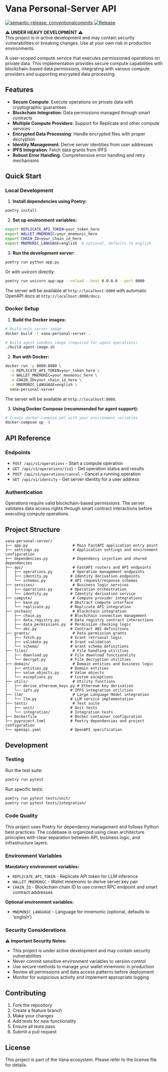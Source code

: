 # Vana Personal-Server API

[![semantic-release: conventionalcommits](https://img.shields.io/badge/semantic--release-conventionalcommits-e10079?logo=semantic-release)](https://github.com/semantic-release/semantic-release)
[![Release](https://github.com/vana-com/vana-personal-server/actions/workflows/semantic-release.yml/badge.svg)](https://github.com/vana-com/vana-personal-server/actions/workflows/semantic-release.yml)

⚠️ **UNDER HEAVY DEVELOPMENT** ⚠️  
This project is in active development and may contain security vulnerabilities or breaking changes. 
Use at your own risk in production environments.

A user-scoped compute service that executes permissioned operations on private data. 
This implementation provides secure compute capabilities with blockchain-based data permissions, 
integrating with various compute providers and supporting encrypted data processing.

## Features

- **Secure Compute**: Execute operations on private data with cryptographic guarantees
- **Blockchain Integration**: Data permissions managed through smart contracts
- **Multiple Compute Providers**: Support for Replicate and other compute services
- **Encrypted Data Processing**: Handle encrypted files with proper decryption
- **Identity Management**: Derive server identities from user addresses
- **IPFS Integration**: Fetch data grants from IPFS
- **Robust Error Handling**: Comprehensive error handling and retry mechanisms

## Quick Start

### Local Development

1. **Install dependencies using Poetry:**
```bash
poetry install
```

2. **Set up environment variables:**
```bash
export REPLICATE_API_TOKEN=your_token_here
export WALLET_MNEMONIC=your_mnemonic_here
export CHAIN_ID=your_chain_id_here
export MNEMONIC_LANGUAGE=english  # optional, defaults to english
```

3. **Run the development server:**
```bash
poetry run python app.py
```

Or with uvicorn directly:
```bash
poetry run uvicorn app:app --reload --host 0.0.0.0 --port 8000
```

The server will be available at `http://localhost:8000` with automatic OpenAPI docs at `http://localhost:8000/docs`.

### Docker Setup

1. **Build the Docker images:**
```bash
# Build main server image
docker build -t vana-personal-server .

# Build agent sandbox image (required for agent operations)
./build-agent-image.sh
```

2. **Run with Docker:**
```bash
docker run -p 8080:8080 \
  -e REPLICATE_API_TOKEN=your_token_here \
  -e WALLET_MNEMONIC=your_mnemonic_here \
  -e CHAIN_ID=your_chain_id_here \
  -e MNEMONIC_LANGUAGE=english \
  vana-personal-server
```

The server will be available at `http://localhost:8080`.

3. **Using Docker Compose (recommended for agent support):**
```bash
# Create docker-compose.yml with your environment variables
docker-compose up -d
```

## API Reference

### Endpoints

- `POST /api/v1/operations` - Start a compute operation
- `GET /api/v1/operations/{id}` - Get operation status and results
- `POST /api/v1/operations/cancel` - Cancel a running operation
- `GET /api/v1/identity` - Get server identity for a user address

### Authentication

Operations require valid blockchain-based permissions. The server validates data access rights through smart contract interactions before executing compute operations.

## Project Structure

```
vana-personal-server/
├── app.py                    # Main FastAPI application entry point
├── settings.py               # Application settings and environment configuration
├── dependencies.py           # Dependency injection and shared dependencies
├── api/                      # FastAPI routers and API endpoints
│   ├── operations.py         # Operation management endpoints
│   ├── identity.py          # Identity derivation endpoints
│   └── schemas.py           # API request/response schemas
├── services/                 # Business logic services
│   ├── operations.py        # Operation orchestration
│   └── identity.py          # Identity derivation service
├── compute/                  # Compute provider integrations
│   ├── base.py              # Abstract compute interface
│   └── replicate.py         # Replicate API integration
├── onchain/                  # Blockchain integration
│   ├── chain.py             # Blockchain connection management
│   ├── data_registry.py     # Data registry contract interactions
│   ├── data_permissions.py  # Permission checking logic
│   └── abi.py               # Contract ABI definitions
├── grants/                   # Data permission grants
│   ├── fetch.py             # Grant retrieval logic
│   ├── validate.py          # Grant validation
│   └── schema/              # Grant schema definitions
├── files/                    # File handling utilities
│   ├── download.py          # File download functionality
│   └── decrypt.py           # File decryption utilities
├── domain/                   # Domain entities and business logic
│   ├── entities.py          # Domain entities
│   ├── value_objects.py     # Value objects
│   └── exceptions.py        # Custom exceptions
├── utils/                    # Utility functions
│   ├── derive_ethereum_keys.py # Ethereum key derivation
│   └── ipfs.py              # IPFS integration utilities
├── llm/                      # Large Language Model integration
│   └── llm.py               # LLM service implementation
├── tests/                    # Test suite
│   ├── unit/                # Unit tests
│   └── integration/         # Integration tests
├── Dockerfile               # Docker container configuration
├── pyproject.toml           # Poetry dependencies and project configuration
└── openapi.yaml             # OpenAPI specification
```

## Development

### Testing

Run the test suite:
```bash
poetry run pytest
```

Run specific tests:
```bash
poetry run pytest tests/unit/
poetry run pytest tests/integration/
```

### Code Quality

This project uses Poetry for dependency management and follows Python best practices. The codebase is organized using clean architecture principles with clear separation between API, business logic, and infrastructure layers.

### Environment Variables

**Mandatory environment variables:**

- `REPLICATE_API_TOKEN` - Replicate API token for LLM inference
- `WALLET_MNEMONIC` - Wallet mnemonic to derive server key pair
- `CHAIN_ID` - Blockchain chain ID to use correct RPC endpoint and smart contract addresses

**Optional environment variables:**

- `MNEMONIC_LANGUAGE` - Language for mnemonic (optional, defaults to 'english')

### Security Considerations

⚠️ **Important Security Notes:**
- This project is under active development and may contain security vulnerabilities
- Never commit sensitive environment variables to version control
- Use secure methods to manage your wallet mnemonic in production
- Review all permissions and data access patterns before deployment
- Monitor for suspicious activity and implement appropriate logging

## Contributing

1. Fork the repository
2. Create a feature branch
3. Make your changes
4. Add tests for new functionality
5. Ensure all tests pass
6. Submit a pull request

## License

This project is part of the Vana ecosystem. Please refer to the license file for details.